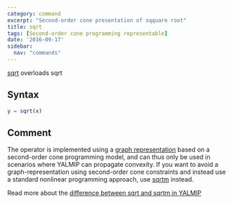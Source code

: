 ```yaml
---
category: command
excerpt: "Second-order cone presentation of sqquare root"
title: sqrt
tags: [Second-order cone programming representable]
date: '2016-09-17'
sidebar:
  nav: "commands"
---
```


[sqrt](/command/sqrt) overloads sqrt

## Syntax
````matlab
y = sqrt(x)
````

## Comment

The operator is implemented using a [graph representation](/tutorial/nonlinearoperatorsgraphs) based on a second-order cone programming model, and can thus only be used in scenarios where YALMIP can propagate convexity. If you want to avoid a graph-representation using second-order cone constraints and instead use a standard nonlinear programming approach, use [sqrtm](/command/sqrtm) instead. 

Read more about the [difference between sqrt and sqrtm in YALMIP](/squareroots)
